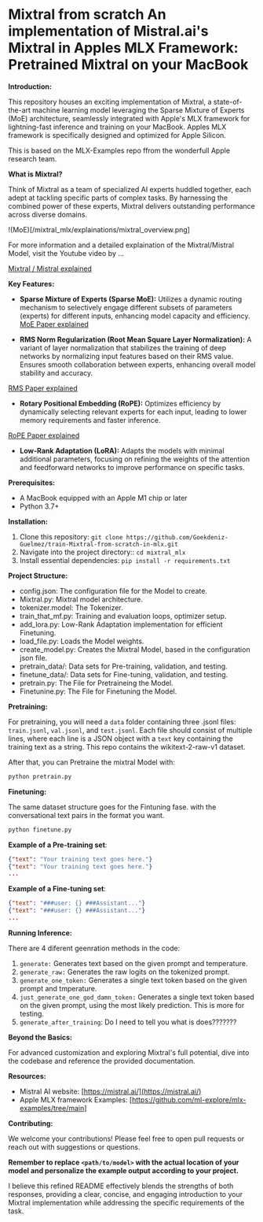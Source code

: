 # **Mixtral from scratch**  An implementation of Mistral.ai's Mixtral in Apples MLX Framework: Pretrained Mixtral on your MacBook

**Introduction:**

This repository houses an exciting implementation of Mixtral, a state-of-the-art machine learning model leveraging the Sparse Mixture of Experts (MoE) architecture, seamlessly integrated with Apple's MLX framework for lightning-fast inference and training on your MacBook. Apples MLX framework is specifically designed and optimized for Apple Silicon.

This is based on the MLX-Examples repo ffrom the wonderfull Apple research team.

**What is Mixtral?**

Think of Mixtral as a team of specialized AI experts huddled together, each adept at tackling specific parts of complex tasks. By harnessing the combined power of these experts, Mixtral delivers outstanding performance across diverse domains.

!(MoE)[/mixtral_mlx/explainations/mixtral_overview.png]

For more information and a detailed explaination of the Mixtral/Mistral Model, visit the Youtube video by ...

[Mixtral / Mistral explained](https://youtu.be/UiX8K-xBUpE?si=bKlUWhjl0_lJEsjF)

**Key Features:**

- **Sparse Mixture of Experts (Sparse MoE):** Utilizes a dynamic routing mechanism to selectively engage different subsets of parameters (experts) for different inputs, enhancing model capacity and efficiency.
[MoE Paper explained](https://youtu.be/mwO6v4BlgZQ?si=3uVt8Atrk_JvVlAQ)

- **RMS Norm Regularization (Root Mean Square Layer Normalization):** A variant of layer normalization that stabilizes the training of deep networks by normalizing input features based on their RMS value. Ensures smooth collaboration between experts, enhancing overall model stability and accuracy.

[RMS Paper explained](https://youtu.be/mwO6v4BlgZQ?si=3uVt8Atrk_JvVlAQ)

- **Rotary Positional Embedding (RoPE):** Optimizes efficiency by dynamically selecting relevant experts for each input, leading to lower memory requirements and faster inference.

[RoPE Paper explained](https://youtu.be/mwO6v4BlgZQ?si=3uVt8Atrk_JvVlAQ)

- **Low-Rank Adaptation (LoRA):** Adapts the models with minimal additional parameters, focusing on refining the weights of the attention and feedforward networks to improve performance on specific tasks.

**Prerequisites:**

- A MacBook equipped with an Apple M1 chip or later
- Python 3.7+

**Installation:**

1. Clone this repository: `git clone https://github.com/Goekdeniz-Guelmez/train-Mixtral-from-scratch-in-mlx.git`
2. Navigate into the project directory:: `cd mixtral_mlx`
2. Install essential dependencies: `pip install -r requirements.txt`

**Project Structure:**

- config.json: The configuration file for the Model to create.
- Mixtral.py: Mixtral model architecture.
- tokenizer.model: The Tokenizer.
- train_that_mf.py: Training and evaluation loops, optimizer setup.
- add_lora.py: Low-Rank Adaptation implementation for efficient Finetuning.
- load_file.py: Loads the Model weights.
- create_model.py: Creates the Mixtral Model, based in the configuration json file.
- pretrain_data/: Data sets for Pre-training, validation, and testing.
- finetune_data/: Data sets for Fine-tuning, validation, and testing.
- pretrain.py: The File for Pretraineing the Model.
- Finetunine.py: The File for Finetuning the Model.

**Pretraining:**

For pretraining, you will need a `data` folder containing three .jsonl files: `train.jsonl`, `val.jsonl`, and `test.jsonl`. Each file should consist of multiple lines, where each line is a JSON object with a `text` key containing the training text as a string. This repo contains the wikitext-2-raw-v1 dataset.

After that, you can Pretraine the mixtral Model with:

```sh
python pretrain.py
```

**Finetuning:**

The same dataset structure goes for the Fintuning fase. with the conversational text pairs in the format you want.

```sh
python finetune.py
```

**Example of a Pre-training set**:
```json
{"text": "Your training text goes here."}
{"text": "Your training text goes here."}
...
```

**Example of a Fine-tuning set**:
```json
{"text": "###user: {} ###Assistant..."}
{"text": "###user: {} ###Assistant..."}
...
```

**Running Inference:**

There are 4 diferent geenration methods in the code:

1. `generate:` Generates text based on the given prompt and temperature.
2. `generate_raw:` Generates the raw logits on the tokenized prompt.
3. `generate_one_token:` Generates a single text token based on the given prompt and tmperature.
4. `just_generate_one_god_damn_token:` Generates a single text token based on the given prompt, using the most likely prediction. This is more for testing.
5. `generate_after_training`: Do I need to tell you what is does???????

**Beyond the Basics:**

For advanced customization and exploring Mixtral's full potential, dive into the codebase and reference the provided documentation.

**Resources:**

- Mistral AI website: [https://mistral.ai/](https://mistral.ai/)
- Apple MLX framework Examples: [https://github.com/ml-explore/mlx-examples/tree/main]

**Contributing:**

We welcome your contributions! Please feel free to open pull requests or reach out with suggestions or questions.

**Remember to replace `<path/to/model>` with the actual location of your model and personalize the example output according to your project.**

I believe this refined README effectively blends the strengths of both responses, providing a clear, concise, and engaging introduction to your Mixtral implementation while addressing the specific requirements of the task.
